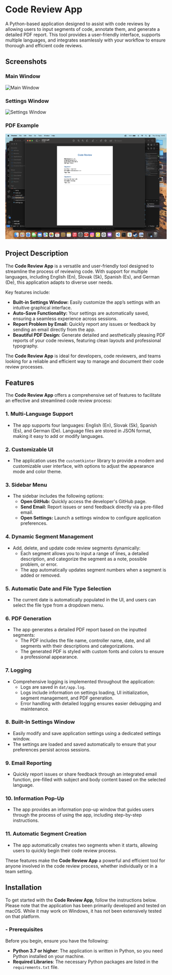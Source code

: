 # Code Review App

A Python-based application designed to assist with code reviews by allowing users to input segments of code, annotate them, and generate a detailed PDF report. This tool provides a user-friendly interface, supports multiple languages, and integrates seamlessly with your workflow to ensure thorough and efficient code reviews.
## Screenshots

### Main Window
![Main Window](./screenshots/main.png)

### Settings Window
![Settings Window](./screenshots/settings_language.png)

### PDF Example
![PDF Example](./screenshots/pdf.png)

## Project Description

The **Code Review App** is a versatile and user-friendly tool designed to streamline the process of reviewing code. With support for multiple languages, including English (En), Slovak (Sk), Spanish (Es), and German (De), this application adapts to diverse user needs. 

Key features include:

- **Built-in Settings Window:** Easily customize the app’s settings with an intuitive graphical interface.
- **Auto-Save Functionality:** Your settings are automatically saved, ensuring a seamless experience across sessions.
- **Report Problem by Email:** Quickly report any issues or feedback by sending an email directly from the app.
- **Beautiful PDF Design:** Generate detailed and aesthetically pleasing PDF reports of your code reviews, featuring clean layouts and professional typography.

The **Code Review App** is ideal for developers, code reviewers, and teams looking for a reliable and efficient way to manage and document their code review processes.

## Features

The **Code Review App** offers a comprehensive set of features to facilitate an effective and streamlined code review process:

### 1. **Multi-Language Support**
   - The app supports four languages: English (En), Slovak (Sk), Spanish (Es), and German (De). Language files are stored in JSON format, making it easy to add or modify languages.

### 2. **Customizable UI**
   - The application uses the `customtkinter` library to provide a modern and customizable user interface, with options to adjust the appearance mode and color theme.

### 3. **Sidebar Menu**
   - The sidebar includes the following options:
     - **Open GitHub:** Quickly access the developer's GitHub page.
     - **Send Email:** Report issues or send feedback directly via a pre-filled email.
     - **Open Settings:** Launch a settings window to configure application preferences.

### 4. **Dynamic Segment Management**
   - Add, delete, and update code review segments dynamically:
     - Each segment allows you to input a range of lines, a detailed description, and categorize the segment as a note, possible problem, or error.
     - The app automatically updates segment numbers when a segment is added or removed.

### 5. **Automatic Date and File Type Selection**
   - The current date is automatically populated in the UI, and users can select the file type from a dropdown menu.

### 6. **PDF Generation**
   - The app generates a detailed PDF report based on the inputted segments:
     - The PDF includes the file name, controller name, date, and all segments with their descriptions and categorizations.
     - The generated PDF is styled with custom fonts and colors to ensure a professional appearance.

### 7. **Logging**
   - Comprehensive logging is implemented throughout the application:
     - Logs are saved in `dat/app.log`.
     - Logs include information on settings loading, UI initialization, segment management, and PDF generation.
     - Error handling with detailed logging ensures easier debugging and maintenance.

### 8. **Built-In Settings Window**
   - Easily modify and save application settings using a dedicated settings window.
   - The settings are loaded and saved automatically to ensure that your preferences persist across sessions.

### 9. **Email Reporting**
   - Quickly report issues or share feedback through an integrated email function, pre-filled with subject and body content based on the selected language.

### 10. **Information Pop-Up**
   - The app provides an information pop-up window that guides users through the process of using the app, including step-by-step instructions.

### 11. **Automatic Segment Creation**
   - The app automatically creates two segments when it starts, allowing users to quickly begin their code review process.

These features make the **Code Review App** a powerful and efficient tool for anyone involved in the code review process, whether individually or in a team setting.

## Installation

To get started with the **Code Review App**, follow the instructions below. Please note that the application has been primarily developed and tested on macOS. While it may work on Windows, it has not been extensively tested on that platform.

### - **Prerequisites**

Before you begin, ensure you have the following:

- **Python 3.7 or higher**: The application is written in Python, so you need Python installed on your machine.
- **Required Libraries**: The necessary Python packages are listed in the `requirements.txt` file.



